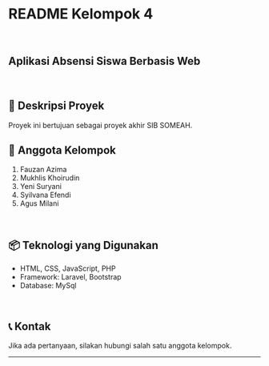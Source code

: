 <h1>README Kelompok 4 </h1><br>

<h2>Aplikasi Absensi Siswa Berbasis Web</h2><br>

<h2>📄 Deskripsi Proyek</h2>
Proyek ini bertujuan sebagai proyek akhir SIB SOMEAH.

<br>

<h2>👥 Anggota Kelompok</h2>
<ol>
    <li>Fauzan Azima</li>
    <li>Mukhlis Khoirudin</li>
    <li>Yeni Suryani</li>
    <li>Syilvana Efendi</li>
    <li>Agus Milani</li>
</ol>

<br>

<h2>📦 Teknologi yang Digunakan</h2> 
<ul>
    <li>HTML, CSS, JavaScript, PHP</li>
    <li>Framework: Laravel, Bootstrap</li>
    <li>Database: MySql</li>
</ul>

<br>

<h2>📞 Kontak </h2>
Jika ada pertanyaan, silakan hubungi salah satu anggota kelompok.

---
